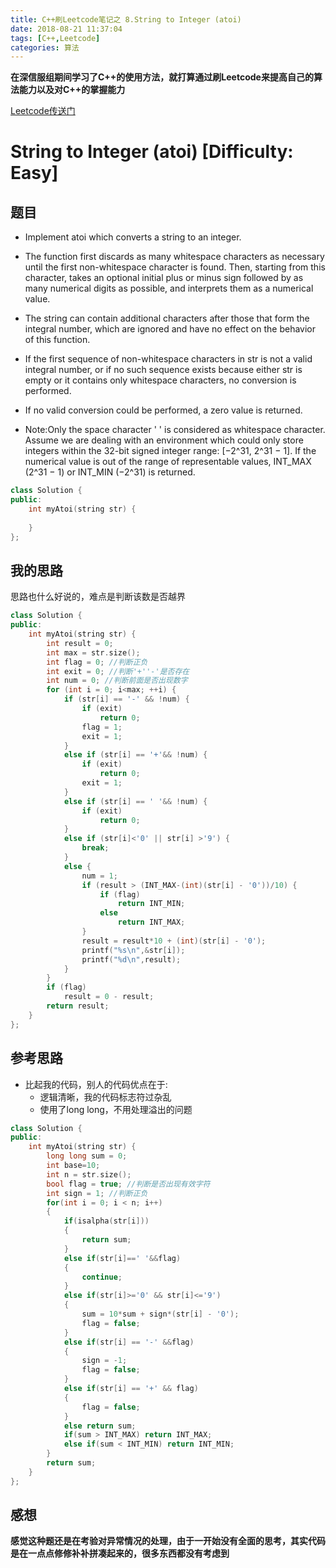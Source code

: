 ```yaml
---
title: C++刷Leetcode笔记之 8.String to Integer (atoi)
date: 2018-08-21 11:37:04
tags: [C++,Leetcode]
categories: 算法
---
```


**在深信服组期间学习了C++的使用方法，就打算通过刷Leetcode来提高自己的算法能力以及对C++的掌握能力**

[Leetcode传送门](https://leetcode.com/problems/string-to-integer-atoi/description/)

<!--more--> 

# String to Integer (atoi) [Difficulty: Easy]
## 题目
* Implement atoi which converts a string to an integer.

* The function first discards as many whitespace characters as necessary until the first non-whitespace character is found. Then, starting from this character, takes an optional initial plus or minus sign followed by as many numerical digits as possible, and interprets them as a numerical value.

* The string can contain additional characters after those that form the integral number, which are ignored and have no effect on the behavior of this function.

* If the first sequence of non-whitespace characters in str is not a valid integral number, or if no such sequence exists because either str is empty or it contains only whitespace characters, no conversion is performed.

* If no valid conversion could be performed, a zero value is returned.

* Note:Only the space character ' ' is considered as whitespace character.
Assume we are dealing with an environment which could only store integers within the 32-bit signed integer range: [−2^31,  2^31 − 1]. If the numerical value is out of the range of representable values, INT_MAX (2^31 − 1) or INT_MIN (−2^31) is returned.

```c++
class Solution {
public:
    int myAtoi(string str) {
        
    }
};
```
## 我的思路
思路也什么好说的，难点是判断该数是否越界
```c++
class Solution {
public:
    int myAtoi(string str) {
        int result = 0;
        int max = str.size();
        int flag = 0; //判断正负
        int exit = 0; //判断'+''-'是否存在
        int num = 0; //判断前面是否出现数字
        for (int i = 0; i<max; ++i) {
            if (str[i] == '-' && !num) {
                if (exit)
                    return 0;
                flag = 1;
                exit = 1;
            }
            else if (str[i] == '+'&& !num) {
                if (exit)
                    return 0;
                exit = 1;
            }
            else if (str[i] == ' '&& !num) {
                if (exit)
                    return 0;
            }
            else if (str[i]<'0' || str[i] >'9') {
                break;
            }
            else {
                num = 1;
                if (result > (INT_MAX-(int)(str[i] - '0'))/10) {
                    if (flag)
                        return INT_MIN;
                    else 
                        return INT_MAX;
                }
                result = result*10 + (int)(str[i] - '0');
                printf("%s\n",&str[i]);
                printf("%d\n",result);
            }
        }
        if (flag)
            result = 0 - result;
        return result;
    }
};
```

## 参考思路
* 比起我的代码，别人的代码优点在于:
    * 逻辑清晰，我的代码标志符过杂乱
    * 使用了long long，不用处理溢出的问题
```c++
class Solution {
public:
    int myAtoi(string str) {
        long long sum = 0;
        int base=10;
        int n = str.size();
        bool flag = true; //判断是否出现有效字符
        int sign = 1; //判断正负
        for(int i = 0; i < n; i++)
        {
            if(isalpha(str[i]))
            {
                return sum;
            }
            else if(str[i]==' '&&flag)
            {
                continue;
            }
            else if(str[i]>='0' && str[i]<='9')
            {
                sum = 10*sum + sign*(str[i] - '0');
                flag = false;
            }
            else if(str[i] == '-' &&flag)
            {
                sign = -1;
                flag = false;
            }
            else if(str[i] == '+' && flag)
            {
                flag = false;
            }
            else return sum;
            if(sum > INT_MAX) return INT_MAX;
            else if(sum < INT_MIN) return INT_MIN;
        }
        return sum;
    }
};
```
## 感想
**感觉这种题还是在考验对异常情况的处理，由于一开始没有全面的思考，其实代码是在一点点修修补补拼凑起来的，很多东西都没有考虑到**